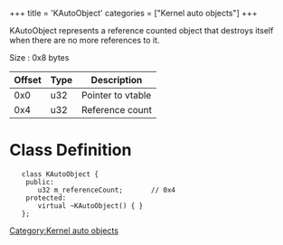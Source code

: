 +++
title = 'KAutoObject'
categories = ["Kernel auto objects"]
+++

KAutoObject represents a reference counted object that destroys itself
when there are no more references to it.

Size : 0x8 bytes

| Offset | Type | Description       |
|--------|------|-------------------|
| 0x0    | u32  | Pointer to vtable |
| 0x4    | u32  | Reference count   |

# Class Definition

```
   class KAutoObject {
    public:
       u32 m_referenceCount;       // 0x4
    protected:
       virtual ~KAutoObject() { }
   };
```

[Category:Kernel auto objects](Category:Kernel_auto_objects "wikilink")